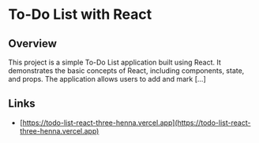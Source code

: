 # To-Do List with React

## Overview 

This project is a simple To-Do List application built using React. It demonstrates the basic concepts of React, including components, state, and props. The application allows users to add and mark [...]

## Links

- [https://todo-list-react-three-henna.vercel.app](https://todo-list-react-three-henna.vercel.app)
